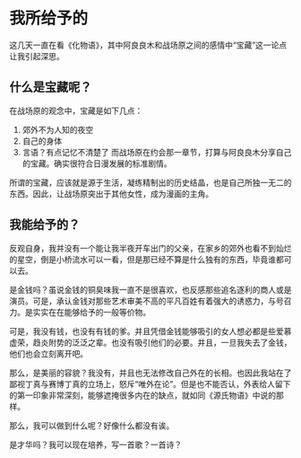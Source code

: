 # 我所给予的

这几天一直在看《化物语》，其中阿良良木和战场原之间的感情中“宝藏”这一论点让我引起深思。

## 什么是宝藏呢？

在战场原的观念中，宝藏是如下几点：
1. 郊外不为人知的夜空
2. 自己的身体
3. 言语？有点记忆不清楚了
而战场原在约会那一章节，打算与阿良良木分享自己的宝藏。确实很符合日漫发展的标准剧情。

所谓的宝藏，应该就是源于生活，凝练精制出的历史结晶，也是自己所独一无二的东西。因此，让战场原突出于其他女性，成为漫画的主角。

## 我能给予的？

反观自身，我并没有一个能让我半夜开车出门的父亲，在家乡的郊外也看不到灿烂的星空，倒是小桥流水可以一看，但是那已经不算是什么独有的东西，毕竟谁都可以去。

是金钱吗？虽说金钱的铜臭味我一直不是很喜欢，也反感那些追名逐利的商人或是演员。可是，承认金钱对那些艺术审美不高的平凡百姓有着强大的诱惑力，与号召力。是实实在在能够给予的一般等价物。

可是，我没有钱，也没有有钱的爹。并且凭借金钱能够吸引的女人想必都是些爱慕虚荣，趋炎附势的泛泛之辈。也没有吸引他们的必要。并且，一旦我失去了金钱，他们也会立刻离开吧。

那么，是美丽的容貌？我没有，并且也无法修改自己外在的长相。也因此我站在了鄙视丁真与赛博丁真的立场上，怒斥“唯外在论”。但是也不能否认，外表给人留下的第一印象非常深刻，能够遮掩很多内在的缺点，就如同《源氏物语》中说的那样。

那么，我可以做到什么呢？好像什么都没有诶。

是才华吗？我可以现在培养，写一首歌？一首诗？
